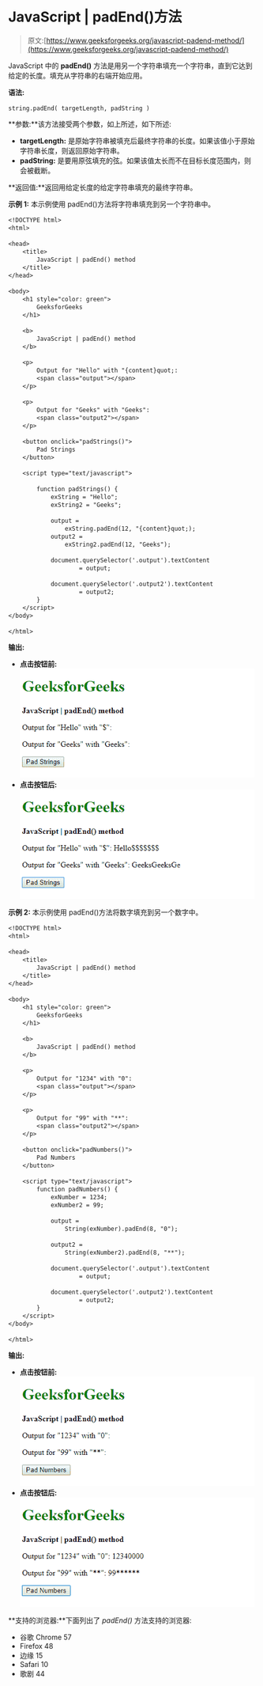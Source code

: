 # JavaScript | padEnd()方法

> 原文:[https://www.geeksforgeeks.org/javascript-padend-method/](https://www.geeksforgeeks.org/javascript-padend-method/)

JavaScript 中的 **padEnd()** 方法是用另一个字符串填充一个字符串，直到它达到给定的长度。填充从字符串的右端开始应用。

**语法:**

```
string.padEnd( targetLength, padString )
```

**参数:**该方法接受两个参数，如上所述，如下所述:

*   **targetLength:** 是原始字符串被填充后最终字符串的长度。如果该值小于原始字符串长度，则返回原始字符串。
*   **padString:** 是要用原弦填充的弦。如果该值太长而不在目标长度范围内，则会被截断。

**返回值:**返回用给定长度的给定字符串填充的最终字符串。

**示例 1:** 本示例使用 padEnd()方法将字符串填充到另一个字符串中。

```
<!DOCTYPE html>
<html>

<head>
    <title>
        JavaScript | padEnd() method
    </title>
</head>

<body>
    <h1 style="color: green">
        GeeksforGeeks
    </h1>

    <b>
        JavaScript | padEnd() method
    </b>

    <p>
        Output for "Hello" with "{content}quot;: 
        <span class="output"></span>
    </p>

    <p>
        Output for "Geeks" with "Geeks": 
        <span class="output2"></span>
    </p>

    <button onclick="padStrings()">
        Pad Strings
    </button>

    <script type="text/javascript">

        function padStrings() {
            exString = "Hello";
            exString2 = "Geeks";

            output = 
                exString.padEnd(12, "{content}quot;);
            output2 = 
                exString2.padEnd(12, "Geeks");

            document.querySelector('.output').textContent
                    = output;

            document.querySelector('.output2').textContent
                    = output2;
        }
    </script>
</body>

</html>
```

**输出:**

*   **点击按钮前:**
    ![strings-before](img/12dc0854f2eb0143bec3d398917d7145.png)
*   **点击按钮后:**
    ![strings-after](img/e4ec9ee45dcdb15fe50cfc3f337301cf.png)

**示例 2:** 本示例使用 padEnd()方法将数字填充到另一个数字中。

```
<!DOCTYPE html>
<html>

<head>
    <title>
        JavaScript | padEnd() method
    </title>
</head>

<body>
    <h1 style="color: green">
        GeeksforGeeks
    </h1>

    <b>
        JavaScript | padEnd() method
    </b>

    <p>
        Output for "1234" with "0": 
        <span class="output"></span>
    </p>

    <p>
        Output for "99" with "**": 
        <span class="output2"></span>
    </p>

    <button onclick="padNumbers()">
        Pad Numbers
    </button>

    <script type="text/javascript">
        function padNumbers() {
            exNumber = 1234;
            exNumber2 = 99;

            output = 
                String(exNumber).padEnd(8, "0");

            output2 = 
                String(exNumber2).padEnd(8, "**");

            document.querySelector('.output').textContent
                    = output;

            document.querySelector('.output2').textContent
                    = output2;
        }
    </script>
</body>

</html>
```

**输出:**

*   **点击按钮前:**
    ![numbers-before](img/14341fe736f8d0a3a310dcabb24f36f7.png)
*   **点击按钮后:**
    ![numbers-after](img/ba90d9bd64df732648eaab0f574c0099.png)

**支持的浏览器:**下面列出了 *padEnd()* 方法支持的浏览器:

*   谷歌 Chrome 57
*   Firefox 48
*   边缘 15
*   Safari 10
*   歌剧 44